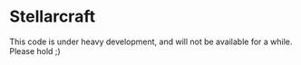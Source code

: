 Stellarcraft
============
This code is under heavy development, and will not be 
available for a while. Please hold ;)
